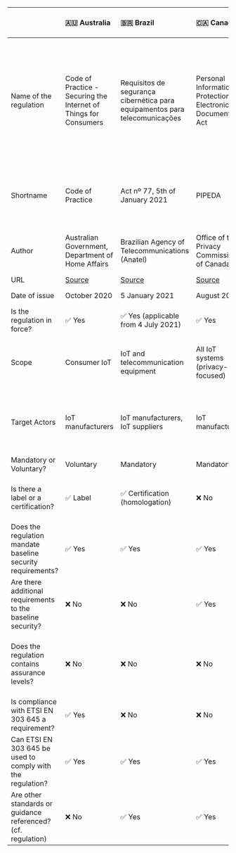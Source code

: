 |                                                              | 🇦🇺 Australia                                                                         | 🇧🇷 Brazil                                                                                        | 🇨🇦 Canada                                                                 | 🇨🇳 China                                                                                                    | 🇪🇺 European Union                                       | 🇪🇺 European Union                                                                                                               | 🇫🇮 Finland                                            | 🇮🇳 India                                                                                                       | 🇯🇵 Japan                                                                       | 🇸🇦 Kingdom of Saudi Arabia                                                                                      | 🇸🇬 Singapore                                                                       | 🇹🇭 Thailand                                                                  | 🇦🇪 United Arab Emirates                                                                      | 🇬🇧 United Kingdom                                                                                                                   | 🇺🇸 USA                                                                 | 🇺🇸 USA - California                                                                            | 🇺🇸 USA - Oregon                                                            | 🇻🇳 Vietnam                                                                                                                                            |
|:-------------------------------------------------------------|:-------------------------------------------------------------------------------------|:-------------------------------------------------------------------------------------------------|:--------------------------------------------------------------------------|:------------------------------------------------------------------------------------------------------------|:--------------------------------------------------------|:--------------------------------------------------------------------------------------------------------------------------------|:------------------------------------------------------|:---------------------------------------------------------------------------------------------------------------|:-------------------------------------------------------------------------------|:----------------------------------------------------------------------------------------------------------------|:-----------------------------------------------------------------------------------|:-----------------------------------------------------------------------------|:---------------------------------------------------------------------------------------------|:------------------------------------------------------------------------------------------------------------------------------------|:-----------------------------------------------------------------------|:-----------------------------------------------------------------------------------------------|:---------------------------------------------------------------------------|:------------------------------------------------------------------------------------------------------------------------------------------------------|
| Name of the regulation                                       | Code of Practice - Securing the Internet of Things for Consumers                     | Requisitos de segurança cibernética para equipamentos para telecomunicações                      | Personal Information Protection and Electronic Documents Act              | Draft guidelines for the construction of basic security standard systems for the Internet of Things ('IoT') | Regulation (EU) 2019/881                                | Articles 3(3)(e) and (f) of the Radio Equipment Directive 2014/53/EU                                                            | Tietoturvamerkki                                      | Code of Practice for Securing Consumer Internet of Things (IoT)                                                | IoT Security Safety Framework                                                  | Internet of Things Regulatory Framework                                                                         | Cybersecurity labelling scheme                                                     | IoT cyber security regulations                                               | Internet of Things Regulatory Policy                                                         | The Product Security and Telecommunications Infrastructure Bill                                                                     | H.R. 1668 - IoT Cybersecurity Improvement Act of 2020                  | Senate Bill No. 327 - Information privacy: connected devices                                   | House Bill 2395                                                            | Decision No. 736/QĐ-BTTTT on 31 May 2021 ("Decision") Setting out the List of Baseline Requirements to Ensure Cyber Security for Consumer IoT Devices |
| Shortname                                                    | Code of Practice                                                                     | Act nº 77, 5th of January 2021                                                                   | PIPEDA                                                                    | IoT cybersecurity guidelines                                                                                | Cybersecurity Act                                       | RED                                                                                                                             | Finnish Cybersecurity Label                           | Code of Practice - Consumer IoT                                                                                | IoT-SSF                                                                        | IoT Regulatory Framework                                                                                        | CSL                                                                                | 🛑 N/A                                                                        | IoT Regulatory Policy                                                                        | PSTI (Secure by Design)                                                                                                             | IoT Cybersecurity Improvement Act of 2020                              | SB-327                                                                                         | HB 2395                                                                    | List of Baseline Cyber Security Requirements for Consumer IoT                                                                                         |
| Author                                                       | Australian Government, Department of Home Affairs                                    | Brazilian Agency of Telecommunications (Anatel)                                                  | Office of the Privacy Commissioner of Canada                              | Ministry of Industry and Information Technology (MIIT)                                                      | European Commission                                     | European Commission                                                                                                             | Finnish transport and communication agency (Traficom) | Telecommunication Engineering Center                                                                           | Ministry of Economy, Trade and Industry (METI)                                 | Communication and Information Technology Commission                                                             | Cyber Security Agency of Singapore (CSA)                                           | Office of the National Broadcasting and Telecommunications Commission (NBTC) | Telecommunications Regulatory Authority                                                      | Department for Digital, Media, Culture and Science                                                                                  | Congress                                                               | California State Senate                                                                        | Oregon House of Representatives                                            | Authority of Information Security (AIS)                                                                                                               |
| URL                                                          | [Source](https://www.homeaffairs.gov.au/reports-and-pubs/files/code-of-practice.pdf) | [Source](https://www.anatel.gov.br/legislacao/atos-de-certificacao-de-produtos/2021/1505-ato-77) | [Source](https://www.priv.gc.ca/en/privacy-topics/technology/gd_iot_man/) | [Source](https://www.miit.gov.cn/gzcy/yjzj/art/2021/art_de99ecee64884ecda932604c32631b76.html)              | [Source](https://eur-lex.europa.eu/eli/reg/2019/881/oj) | [Source](https://ec.europa.eu/growth/system/files/2021-10/C_2021_7672_F1_COMMISSION_DELEGATED_REGULATION_EN_V10_P1_1428769.PDF) | [Source](https://tietoturvamerkki.fi/en/)             | [Source](https://www.tec.gov.in/pdf/M2M/Securing%20Consumer%20IoT%20_Code%20of%20pratice.pdf)                  | [Source](https://www.meti.go.jp/policy/netsecurity/wg1/IoT-SSF_ver1.0_eng.pdf) | [Source](https://www.citc.gov.sa/en/RulesandSystems/RegulatoryDocuments/Documents/IoT_REGULATORY_FRAMEWORK.pdf) | [Source](https://www.csa.gov.sg/programmes/cybersecurity-labelling/about-cls)      | 🛑 N/A                                                                        | [Source](https://www.tra.gov.ae/assets/8oQGhqPt.pdf.aspx)                                    | [Source](https://www.gov.uk/government/collections/the-product-security-and-telecommunications-infrastructure-psti-bill-factsheets) | [Source](https://www.congress.gov/bill/116th-congress/house-bill/1668) | [Source](https://leginfo.legislature.ca.gov/faces/billTextClient.xhtml?bill_id=201720180SB327) | [Source](https://olis.leg.state.or.us/liz/2019R1/Measures/Overview/HB2395) | [Source](https://mic.gov.vn/Pages/VanBan/14664/736_Qd-BTTTT.html)                                                                                     |
| Date of issue                                                | October 2020                                                                         | 5 January 2021                                                                                   | August 2020                                                               | On-going work                                                                                               | On-going work for IoT                                   | 29 October 2021                                                                                                                 | 2020                                                  | 31/08/2021                                                                                                     | 5 November 2020                                                                | September 2019                                                                                                  | October 2020                                                                       | On-going work                                                                | 22 March 2018                                                                                | 24/11/2021                                                                                                                          | 12 April 2020                                                          | 28 September 2018                                                                              | 16 April 2019                                                              | 31/05/2021                                                                                                                                            |
| Is the regulation in force?                                  | ✅ Yes                                                                                | ✅ Yes (applicable from 4 July 2021)                                                              | ✅ Yes                                                                     | ❌ No                                                                                                        | ✅ Yes (not applicable to IoT yet)                       | ✅ Yes                                                                                                                           | ✅ Yes                                                 | ✅ Yes                                                                                                          | ✅ Yes                                                                          | ✅ Yes                                                                                                           | ✅ Yes                                                                              | ❌ No                                                                         | ✅ Yes                                                                                        | ✅ Yes                                                                                                                               | ✅ Yes                                                                  | ✅ Yes                                                                                          | ✅ Yes                                                                      | ✅ Yes                                                                                                                                                 |
| Scope                                                        | Consumer IoT                                                                         | IoT and telecommunication equipment                                                              | All IoT systems (privacy-focused)                                         | All IoT systems                                                                                             | All IoT systems                                         | Internet-connected radio equipment                                                                                              | Consumer IoT                                          | Consumer IoT                                                                                                   | All IoT devices and systems                                                    | All IoT systems                                                                                                 | Consumer IoT                                                                       | ❔ TBC                                                                        | Radio and Telecommunications Terminal Equipment providing IoT Service, IoT service providers | Consumer IoT                                                                                                                        | All IoT devices and systems                                            | Consumer IoT                                                                                   | Consumer IoT                                                               | Consumer IoT                                                                                                                                          |
| Target Actors                                                | IoT manufacturers                                                                    | IoT manufacturers, IoT suppliers                                                                 | IoT manufacturers                                                         | IoT manufacturers                                                                                           | IoT manufacturers                                       | IoT manufacturers                                                                                                               | IoT manufacturers                                     | IoT Device Manufacturers, IoT Service Providers / System integrators, Mobile Application Developers, Retailers | IoT manufacturers                                                              | IoT manufacturers, IoT service providers                                                                        | IoT manufacturers, Consumers                                                       | ❔ TBC                                                                        | IoT manufacturers, IoT service providers                                                     | IoT manufacturers (producers) and distributors                                                                                      | Federal agencies owning or controlling IoT devices and systems         | IoT manufacturers                                                                              | IoT manufacturers                                                          | IoT manufacturers                                                                                                                                     |
| Mandatory or Voluntary?                                      | Voluntary                                                                            | Mandatory                                                                                        | Mandatory                                                                 | Mandatory                                                                                                   | Mandatory                                               | Mandatory                                                                                                                       | Voluntary                                             | Voluntary                                                                                                      | Voluntary                                                                      | Mandatory                                                                                                       | Voluntary                                                                          | Mandatory (❔ TBC)                                                            | Mandatory                                                                                    | Mandatory                                                                                                                           | Mandatory                                                              | Mandatory                                                                                      | Mandatory                                                                  | Voluntary                                                                                                                                             |
| Is there a label or a certification?                         | ✅ Label                                                                              | ✅ Certification (homologation)                                                                   | ❌ No                                                                      | ✅ Certification                                                                                             | ✅ Label                                                 | ❌ No                                                                                                                            | ✅ Label                                               | ✅ Certification                                                                                                | ❌ No                                                                           | ❌ No                                                                                                            | ✅ Label (levels 1 and 2), ✅ Certification (levels 3 and 4)                         | ❔ TBC                                                                        | ❌ No                                                                                         | ❌ No                                                                                                                                | ❌ No                                                                   | ❌ No                                                                                           | ❌ No                                                                       | ❌ No                                                                                                                                                  |
| Does the regulation mandate baseline security requirements?  | ✅ Yes                                                                                | ✅ Yes                                                                                            | ✅ Yes                                                                     | ✅ Yes                                                                                                       | ✅ Yes                                                   | ✅ Yes                                                                                                                           | ✅ Yes                                                 | ✅ Yes                                                                                                          | ❌ No                                                                           | ✅ Yes                                                                                                           | ✅ Yes                                                                              | ❔ TBC                                                                        | ✅ Yes                                                                                        | ✅ Yes                                                                                                                               | ✅ Yes                                                                  | ✅ Yes                                                                                          | ✅ Yes                                                                      | ✅ Yes                                                                                                                                                 |
| Are there additional requirements to the baseline security?  | ❌ No                                                                                 | ❌ No                                                                                             | ✅ Yes                                                                     | ✅ Yes                                                                                                       | ❌ No                                                    | ❌ No                                                                                                                            | ✅ Yes                                                 | ✅ Yes                                                                                                          | 🛑 N/A                                                                          | ❌ No                                                                                                            | ✅ Yes                                                                              | ❔ TBC                                                                        | ✅ Yes                                                                                        | ✅ Yes                                                                                                                               | ✅ Yes                                                                  | ❌ No                                                                                           | ❌ No                                                                       | ❌ No                                                                                                                                                  |
| Does the regulation contains assurance levels?               | ❌ No                                                                                 | ❌ No                                                                                             | ❌ No                                                                      | ❔ TBC                                                                                                       | ✅ Yes                                                   | ❌ No                                                                                                                            | ✅ Yes                                                 | ❌ No                                                                                                           | 🛑 N/A                                                                          | ❌ No                                                                                                            | ✅ Yes, 4 levels (self-assessment to third-party verification by an accredited lab) | ❔ TBC                                                                        | ❌ No                                                                                         | ❌ No                                                                                                                                | ❌ No                                                                   | ❌ No                                                                                           | ❌ No                                                                       | ❌ No                                                                                                                                                  |
| Is compliance with ETSI EN 303 645 a requirement?            | ✅ Yes                                                                                | ❌ No                                                                                             | ❌ No                                                                      | ❌ No                                                                                                        | ❔ TBC (very likely to be ✅ Yes)                         | ❌ No                                                                                                                            | ✅ Yes                                                 | ✅ Yes                                                                                                          | ❌ No                                                                           | ❌ No                                                                                                            | ✅ Yes                                                                              | ❔ TBC                                                                        | ❌ No                                                                                         | ✅ Yes (subset)                                                                                                                      | ❌ No                                                                   | ❌ No                                                                                           | ❌ No                                                                       | ✅ Yes                                                                                                                                                 |
| Can ETSI EN 303 645 be used to comply with the regulation?   | ✅ Yes                                                                                | ✅ Yes                                                                                            | ✅ Yes                                                                     | ✅ Yes                                                                                                       | ✅ Yes                                                   | ✅ Yes                                                                                                                           | ✅ Yes                                                 | ✅ Yes                                                                                                          | ✅ Yes                                                                          | ✅ Yes                                                                                                           | ✅ Yes                                                                              | ❔ TBC                                                                        | ✅ Yes                                                                                        | ✅ Yes                                                                                                                               | 🆗 Partially                                                            | ✅ Yes                                                                                          | ✅ Yes                                                                      | ✅ Yes                                                                                                                                                 |
| Are other standards or guidance referenced? (cf. regulation) | ❌ No                                                                                 | ✅ Yes                                                                                            | ✅ Yes                                                                     | ✅ Yes                                                                                                       | ❌ No                                                    | ❌ No                                                                                                                            | ✅ Yes                                                 | ✅ Yes                                                                                                          | ✅ Yes                                                                          | ❌ No                                                                                                            | ✅ Yes                                                                              | ❔ TBC                                                                        | ❌ No                                                                                         | ❌ No                                                                                                                                | ❌ No                                                                   | ❌ No                                                                                           | ❌ No                                                                       | ❌ No                                                                                                                                                  |